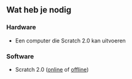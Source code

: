 ## Wat heb je nodig

### Hardware

+ Een computer die Scratch 2.0 kan uitvoeren

### Software

+ Scratch 2.0 ([online](https://scratch.mit.edu/projects/editor/) of [offline](https://scratch.mit.edu/scratch2download/))
